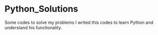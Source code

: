 # Python_Solutions
Some codes to solve my problems
I writed this codes to learn Python and understand his functionality.
